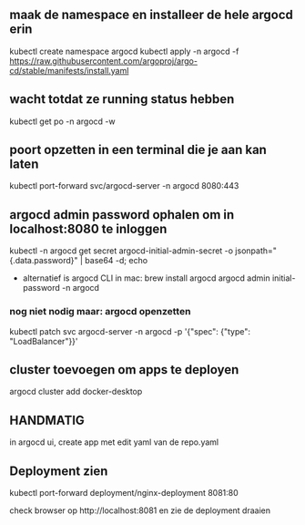 ## maak de namespace en installeer de hele argocd erin
kubectl create namespace argocd
kubectl apply -n argocd -f https://raw.githubusercontent.com/argoproj/argo-cd/stable/manifests/install.yaml
 
## wacht totdat ze running status hebben
kubectl get po -n argocd -w

## poort opzetten in een terminal die je aan kan laten
kubectl port-forward svc/argocd-server -n argocd 8080:443

## argocd admin password ophalen om in localhost:8080 te inloggen
kubectl -n argocd get secret argocd-initial-admin-secret -o jsonpath="{.data.password}" | base64 -d; echo 

- alternatief is argocd CLI in mac: brew install argocd
argocd admin initial-password -n argocd

### nog niet nodig maar: argocd openzetten
kubectl patch svc argocd-server -n argocd -p '{"spec": {"type": "LoadBalancer"}}'

## cluster toevoegen om apps te deployen
argocd cluster add docker-desktop

## HANDMATIG
in argocd ui, create app met edit yaml van de repo.yaml

## Deployment zien
kubectl port-forward deployment/nginx-deployment 8081:80

check browser op http://localhost:8081 en zie de deployment draaien